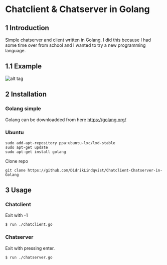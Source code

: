 # Chatclient & Chatserver in Golang

## 1 Introduction
Simple chatserver and client written in Golang. I did this because I had some time over from school and I wanted to try a new programming language.

## 1.1 Example
![alt tag](https://s21.postimg.org/gui0exoh3/client1.png)
## 2 Installation
### Golang simple
Golang can be downloadded from here https://golang.org/ 

### Ubuntu
```
sudo add-apt-repository ppa:ubuntu-lxc/lxd-stable
sudo apt-get update
sudo apt-get install golang
```

Clone repo
```
git clone https://github.com/DidrikLindqvist/Chatclient-Chatserver-in-Golang
```
## 3 Usage
### Chatclient
Exit with -1
```
$ run ./chatclient.go
```

### Chatserver
Exit with pressing enter.
```
$ run ./chatserver.go
```

